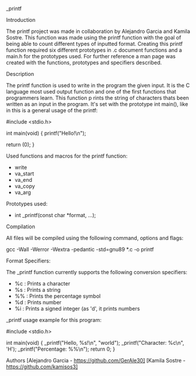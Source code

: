 \_printf

Introduction

The printf project was made in collaboration by Alejandro Garcia and Kamila Sostre. This function was made using the printf
function with the goal of being able to count different types
of inputted format. Creating this printf function required six
different prototypes in .c document functions and a main.h for the prototypes used.
For further reference a man page was created with the functions, prototypes and specifiers described.

Description

The printf function is used to write in the program the given
input. It is the C language most used output function and one
of the first functions that programmers learn. This function p
rints the string of characters thats been written as an input
 in the program. It's set with the prototype int main(), like in this is a general usage of the printf:

#include <stdio.h>

int main(void)
{
printf("Hello!\n");

return (0);
}


Used functions and macros for the printf function:

- write
- va_start
- va_end
- va_copy
- va_arg

Prototypes used:

- int _printf(const char *format, ...);


Compilation

All files will be compiled using the following command, options and flags:

gcc -Wall -Werror -Wextra -pedantic -std=gnu89 *.c -o printf


Format Specifiers:

The _printf function currently supports the following conversion specifiers:

- %c : Prints a character
- %s : Prints a string
- %% : Prints the percentage symbol
- %d : Prints number
- %i : Prints a signed integer (as 'd', it prints numbers

_printf usage example for this program:

#include <stdio.h>

int main(void)
{
    _printf("Hello, %s!\n", "world");
    _printf("Character: %c\n", 'H');
    _printf("Percentage: %%\n");
    return 0;
}

Authors
[Alejandro Garcia - https://github.com/GerAle30]
[Kamila Sostre - https://github.com/kamisos3]
